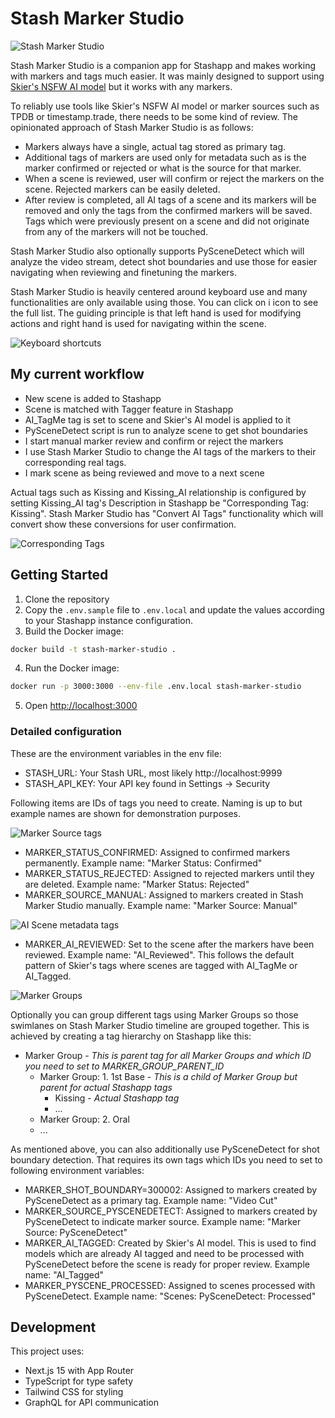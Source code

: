 # Stash Marker Studio

![Stash Marker Studio](stash-marker-studio.png)

Stash Marker Studio is a companion app for Stashapp and makes working with markers and tags much easier. It was mainly designed to support using [Skier's NSFW AI model](https://github.com/skier233/nsfw_ai_model_server) but it works with any markers.

To reliably use tools like Skier's NSFW AI model or marker sources such as TPDB or timestamp.trade, there needs to be some kind of review. The opinionated approach of Stash Marker Studio is as follows:

- Markers always have a single, actual tag stored as primary tag.
- Additional tags of markers are used only for metadata such as is the marker confirmed or rejected or what is the source for that marker.
- When a scene is reviewed, user will confirm or reject the markers on the scene. Rejected markers can be easily deleted.
- After review is completed, all AI tags of a scene and its markers will be removed and only the tags from the confirmed markers will be saved. Tags which were previously present on a scene and did not originate from any of the markers will not be touched.

Stash Marker Studio also optionally supports PySceneDetect which will analyze the video stream, detect shot boundaries and use those for easier navigating when reviewing and finetuning the markers.

Stash Marker Studio is heavily centered around keyboard use and many functionalities are only available using those. You can click on i icon to see the full list. The guiding principle is that left hand is used for modifying actions and right hand is used for navigating within the scene.

![Keyboard shortcuts](stash-marker-keyboard-shortcuts.png)

## My current workflow

- New scene is added to Stashapp
- Scene is matched with Tagger feature in Stashapp
- AI_TagMe tag is set to scene and Skier's AI model is applied to it
- PySceneDetect script is run to analyze scene to get shot boundaries
- I start manual marker review and confirm or reject the markers
- I use Stash Marker Studio to change the AI tags of the markers to their corresponding real tags.
- I mark scene as being reviewed and move to a next scene

Actual tags such as Kissing and Kissing_AI relationship is configured by setting Kissing_AI tag's Description in Stashapp be "Corresponding Tag: Kissing". Stash Marker Studio has "Convert AI Tags" functionality which will convert show these conversions for user confirmation.

![Corresponding Tags](stash-marker-studio-corresponding-tags.png)

## Getting Started

1. Clone the repository
2. Copy the `.env.sample` file to `.env.local` and update the values according to your Stashapp instance configuration.
3. Build the Docker image:

```bash
docker build -t stash-marker-studio .
```

4. Run the Docker image:

```bash
docker run -p 3000:3000 --env-file .env.local stash-marker-studio
```

5. Open [http://localhost:3000](http://localhost:3000)

### Detailed configuration

These are the environment variables in the env file:

- STASH_URL: Your Stash URL, most likely http://localhost:9999
- STASH_API_KEY: Your API key found in Settings -> Security

Following items are IDs of tags you need to create. Naming is up to but example names are shown for demonstration purposes.

![Marker Source tags](stash-marker-studio-marker-sources.png)

- MARKER_STATUS_CONFIRMED: Assigned to confirmed markers permanently. Example name: "Marker Status: Confirmed"
- MARKER_STATUS_REJECTED: Assigned to rejected markers until they are deleted. Example name: "Marker Status: Rejected"
- MARKER_SOURCE_MANUAL: Assigned to markers created in Stash Marker Studio manually. Example name: "Marker Source: Manual"

![AI Scene metadata tags](stash-marker-studio-ai-scene-metadata-tags.png)

- MARKER_AI_REVIEWED: Set to the scene after the markers have been reviewed. Example name: "AI_Reviewed". This follows the default pattern of Skier's tags where scenes are tagged with AI_TagMe or AI_Tagged.

![Marker Groups](stash-marker-studio-marker-groups.png)

Optionally you can group different tags using Marker Groups so those swimlanes on Stash Marker Studio timeline are grouped together. This is achieved by creating a tag hierarchy on Stashapp like this:

- Marker Group - _This is parent tag for all Marker Groups and which ID you need to set to MARKER_GROUP_PARENT_ID_
  - Marker Group: 1. 1st Base - _This is a child of Marker Group but parent for actual Stashapp tags_
    - Kissing - _Actual Stashapp tag_
    - ...
  - Marker Group: 2. Oral
  - ...

As mentioned above, you can also additionally use PySceneDetect for shot boundary detection. That requires its own tags which IDs you need to set to following environment variables:

- MARKER_SHOT_BOUNDARY=300002: Assigned to markers created by PySceneDetect as a primary tag. Example name: "Video Cut"
- MARKER_SOURCE_PYSCENEDETECT: Assigned to markers created by PySceneDetect to indicate marker source. Example name: "Marker Source: PySceneDetect"
- MARKER_AI_TAGGED: Created by Skier's AI model. This is used to find models which are already AI tagged and need to be processed with PySceneDetect before the scene is ready for proper review. Example name: "AI_Tagged"
- MARKER_PYSCENE_PROCESSED: Assigned to scenes processed with PySceneDetect. Example name: "Scenes: PySceneDetect: Processed"

## Development

This project uses:

- Next.js 15 with App Router
- TypeScript for type safety
- Tailwind CSS for styling
- GraphQL for API communication
